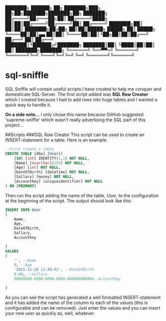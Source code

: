 ███████╗ ██████╗ ██╗         ███████╗███╗   ██╗██╗███████╗███████╗██╗     ███████╗
██╔════╝██╔═══██╗██║         ██╔════╝████╗  ██║██║██╔════╝██╔════╝██║     ██╔════╝
███████╗██║   ██║██║         ███████╗██╔██╗ ██║██║█████╗  █████╗  ██║     █████╗  
╚════██║██║▄▄ ██║██║         ╚════██║██║╚██╗██║██║██╔══╝  ██╔══╝  ██║     ██╔══╝  
███████║╚██████╔╝███████╗    ███████║██║ ╚████║██║██║     ██║     ███████╗███████╗
╚══════╝ ╚══▀▀═╝ ╚══════╝    ╚══════╝╚═╝  ╚═══╝╚═╝╚═╝     ╚═╝     ╚══════╝╚══════╝
                                                                                  

# sql-sniffle
SQL Sniffle will contain useful scripts I have created to help me conquer and domesticate SQL-Server. The first
script added was **SQL Row Creator** which I created because I had to add rows into huge tables and I wanted
a quick way to handle it.

**On a side note...**
I only chose this name because GitHub suggested 'supreme-sniffle' which wasn't really advertising the SQL part of this project...

##Scripts
###SQL Row Creator
This script can be used to create an INSERT-statement for a table. Here is an example:

```SQL
--First create a table
CREATE TABLE [dbo].[User](
	[Id] [int] IDENTITY(1,1) NOT NULL,
	[Name] [nvarchar](255) NOT NULL,
	[Age] [int] NOT NULL,
	[DateOfBirth] [datetime] NOT NULL,
	[Sallary] [money] NOT NULL,
	[AccountKey] [uniqueidentifier] NOT NULL
) ON [PRIMARY]
```

Then run the script adding the name of the table, User, to the configuration at the beginning of the script. The output should look like this:

```SQL
INSERT INTO User
(
	Name, 
	Age, 
	DateOfBirth, 
	Sallary, 
	AccountKey

) 
VALUES
(
	'', --Name
	0, --Age
	'2015-12-28 11:49:01', --DateOfBirth
	0.00, --Sallary
	00000000-0000-0000-0000-000000000000--AccountKey

) 
```

As you can see the script has generated a well formatted INSERT-statement and it has added the name of the column to each of the values (this is configurable and can be removed). Just enter the values and you can insert your new user as quickly as, well, whatever.